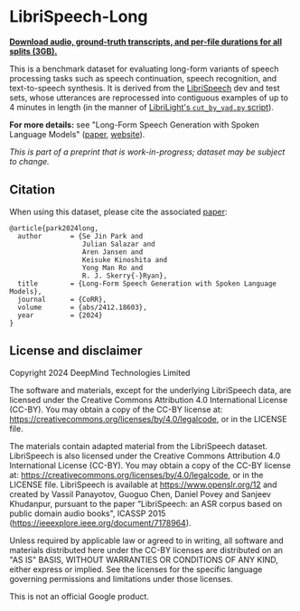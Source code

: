 # LibriSpeech-Long

**[Download audio, ground-truth transcripts, and per-file durations for all splits (3GB).](https://storage.googleapis.com/librispeech_long/v0_1.tar.gz)** 

This is a benchmark dataset for evaluating long-form variants of speech processing tasks such as speech continuation, speech recognition, and text-to-speech synthesis. It is derived from the [LibriSpeech](https://www.openslr.org/12) dev and test sets, whose utterances are reprocessed into contiguous examples of up to 4 minutes in length (in the manner of [LibriLight's `cut_by_vad.py` script](https://github.com/facebookresearch/libri-light/blob/main/data_preparation/cut_by_vad.py)).

**For more details:** see "Long-Form Speech Generation with Spoken Language Models" ([paper](https://arxiv.org/abs/2412.18603), [website](https://google.github.io/tacotron/publications/speechssm/)).

*This is part of a preprint that is work-in-progress; dataset may be subject to change.*

## Citation

When using this dataset, please cite the associated [paper](https://arxiv.org/abs/2412.18603):

```
@article{park2024long,
  author       = {Se Jin Park and
                  Julian Salazar and
                  Aren Jansen and
                  Keisuke Kinoshita and
                  Yong Man Ro and
                  R. J. Skerry{-}Ryan},
  title        = {Long-Form Speech Generation with Spoken Language Models},
  journal      = {CoRR},
  volume       = {abs/2412.18603},
  year         = {2024}
}
```

## License and disclaimer

Copyright 2024 DeepMind Technologies Limited

The software and materials, except for the underlying LibriSpeech data, are licensed under the Creative Commons Attribution 4.0 International License (CC-BY). You may obtain a copy of the CC-BY license at: https://creativecommons.org/licenses/by/4.0/legalcode, or in the LICENSE file.

The materials contain adapted material from the LibriSpeech dataset. LibriSpeech is also licensed under the Creative Commons Attribution 4.0 International License (CC-BY). You may obtain a copy of the CC-BY license at: https://creativecommons.org/licenses/by/4.0/legalcode, or in the LICENSE file. LibriSpeech is available at https://www.openslr.org/12 and created by Vassil Panayotov, Guoguo Chen, Daniel Povey and Sanjeev Khudanpur, pursuant to the paper “LibriSpeech: an ASR corpus based on public domain audio books", ICASSP 2015 (https://ieeexplore.ieee.org/document/7178964).

Unless required by applicable law or agreed to in writing, all software and materials distributed here under the CC-BY licenses are distributed on an "AS IS" BASIS, WITHOUT WARRANTIES OR CONDITIONS OF ANY KIND, either express or implied. See the licenses for the specific language governing permissions and limitations under those licenses.

This is not an official Google product.
